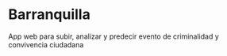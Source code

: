 # Barranquilla
App web para subir, analizar y predecir evento de criminalidad y convivencia ciudadana
